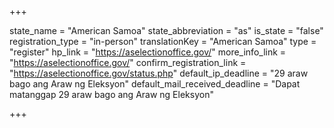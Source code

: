 +++

state_name = "American Samoa"
state_abbreviation = "as"
is_state = "false"
registration_type = "in-person"
translationKey = "American Samoa"
type = "register"
hp_link = "https://aselectionoffice.gov/"
more_info_link = "https://aselectionoffice.gov/"
confirm_registration_link = "https://aselectionoffice.gov/status.php"
default_ip_deadline = "29 araw bago ang Araw ng Eleksyon"
default_mail_received_deadline = "Dapat matanggap 29 araw bago ang Araw ng Eleksyon"

+++